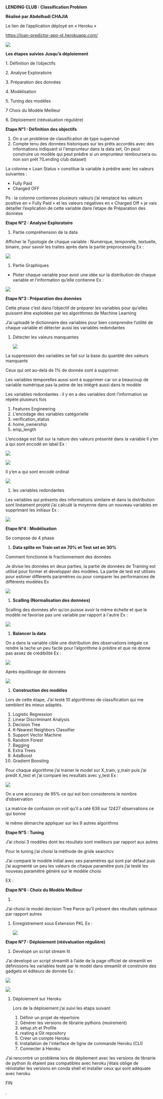 **LENDING CLUB : Classification Problem**

**Réalisé par Abdelhadi CHAJIA**

Le lien de l’application déployé en « Heroku »

<https://loan-predictor-app-st.herokuapp.com/>

![](media/8b129b5c51381650a8aa819df6d8bf2a.png)

**Les étapes suivies Jusqu’à déploiement**

1\. Définition de l’objectifs

2\. Analyse Exploratoire

3\. Préparation des données

4\. Modélisation

5\. Tuning des modéles

7 Choix du Modèle Meilleur

6\. Déploiement (réévaluation régulière)

**Etape N°1 : Définition des objectifs**

1.  On a un problème de classification de type supervisé
2.  Compte tenu des données historiques sur les prêts accordés avec des informations indiquant si l'emprunteur dans la data set, On peut construire un modèle qui peut prédire si un emprunteur remboursera ou non son prêt ?(Lending club dataset)

La colonne « Loan Status » constitue la variable à prédire avec les valeurs suivantes :

-   Fully Paid
-   Charged OFF

Ps : la colonne contiennes plusieurs valeurs j’ai remplacé les valeurs positive en « Fully Paid » et les valeurs négatives en « Charged Off » je vais détailler l’explication de cette variable dans l’etape de Préparation des données

**Etape N°2 : Analyse Exploratoire**

1.  Partie compréhension de la data

Afficher le Typologie de chaque variable : Numérique, temporelle, textuelle, binaire, pour savoir les traites après dans la partie preprocessing Ex :

**![](media/0516b78dcb44637aac2918c1f641bac4.png)**

1.  Partie Graphiques
-   Ploter chaque variable pour avoir une idée sur la distribution de chaque variable et l’information qu’elle contienne Ex :

![](media/593684753b040963978a6da4fc585a36.png)

**Etape N°3 : Préparation des données**

Cette phase c’est dans l’objectif de préparer les variables pour qu'elles puissent être exploitées par les algorithmes de Machine Learning

J’ai uploadé le dictionnaire des variables pour bien comprendre l’utilité de chaque variable et détecter aussi les variables redondantes

1.  Détecter les valeurs manquantes

    ![](media/7f6fb2eed7ecae7e50b00cc70daa18d1.png)

La suppression des variables se fait sur la base du quantité des valeurs manquants

Ceux qui ont au-delà de 1% de donnée sont à supprimer.

Les variables temporelles aussi sont à supprimer car on a beaucoup de variable numérique pas la peine de les intégré aussi dans le modèle

Les variables redondantes : il y en a des variables dont l’information se répète plusieurs fois

1.  Features Engineering
2.  L’encodage des variables catégorielle
3.  verification_status
4.  home_ownership
5.  emp_length

L’encodage est fait sur la nature des valeurs présenté dans la variable Il y’en a qui sont encodé en label Ex :

![](media/5eb9d9d9f5cc276456686b9a4d80aa31.png)

![](media/2988242b6b4286d59dbbc543298f5d1e.png)

Il y’en a qui sont encodé ordinal

![](media/58775f6548326e96f1af994bd1109844.png)

1.  les variables redondantes

Les variables qui présents des informations similaire et dans la distribution sont linéament projeté j’ai calculé la moyenne dans un nouveau variables en supprimant les initiaux Ex :

![](media/eaad8ad20ab45cf8bdc745a995622c72.png)

**Etape N°4 : Modélisation**

Se compose de 4 phase

1.  **Data splite en Train set en 70% et Test set en 30%**

Comment fonctionne le fractionnement des données

Je divise les données en deux parties, la partie de données de Training est utilisé pour former et développer des modèles. La partie de test est utilisés pour estimer différents paramètres ou pour comparer les performances de différents modèles Ex

![](media/78b0b95dfe0b8439ee54240d6f485673.png)

1.  **Scalling (Normalisation des données)**

Scalling des données afin qu’on puisse avoir la même échelle et que le modèle ne favorise pas une variable par rapport à l'autre Ex :

![](media/eab5f5078bf2a551ae63ef5c4338480a.png)

1.  **Balancer la data**

On a dans la variable cible une distribution des observations inégale ce rendre la tache un peu facile pour l’algorithme à prédire et que ne donne pas assez de crédibilité Ex :

![](media/f657d523acd545ceeafaa9642ad29758.png)

Après équilibrage de données

![](media/1eaa77b50238c19a2a6245eaf07f0179.png)

1.  **Construction des modéles**

Lors de cette étape, J’ai testé 10 algorithmes de classification qui me semblent les mieux adaptés.

1.  Logistic Regression
2.  Linear Discriminant Analysis
3.  Decision Tree
4.  K-Nearest Neighbors Classifier
5.  Support Vector Machine
6.  Random Forest
7.  Bagging
8.  Extra Trees
9.  AdaBoost
10. Gradient Boosting

Pour chaque algorithme j’ai trainer le model sur X_train, y_train puis j’ai predit X_test et j’ai comparé les resultats avec y_test Ex :

![](media/fad9fb7640edf55d4678cb59dba81f63.png)

On a une accuracy de 95% ce qui est bon considerons le nombre d’observation

La matrice de confusion on voit qu’il a raté 638 sur 12427 observations ce qui bonne

le même démarche appliquer sur les 9 autres algorithms

**Etape N°5 : Tuning**

J’ai choisi 3 modèles dont les résultats sont meilleurs par rapport aux autres

Pour le tuning j’ai choisi la méthode de gride searchcv

J’ai comparé le modèle initial avec ses paramètres qui sont par défaut puis j’ai augmenté un peu les valeurs de chaque paramètre puis j’ai testé les nouveau paramétré généré sur le modèle choisi

EX :

**Etape N°6 : Choix du Modèle Meilleur**

1.  

J’ai choisi le model decision Tree Parce qu’il présent des résultats optimaux par rapport autres

1.  Enregistrement sous Extension PKL Ex :

    ![](media/fc07ebb257bc40824a28c23077c8d130.png)

**Etape N°7 : Déploiement (réévaluation régulière)**

1.  Developé un script stream lit

J’ai developé un script streamlit à l’aide de la page officiel de streamlit en définissons les variables testé par le model dans streamlit et construire des gadgets et éditeurs de donnée Ex :

![](media/7646d7c8ce32cca5a9e69cda9aecb146.png)

![](media/0ceed9317bf16955b3fabd1c0e566722.png)

1.  Déploiement sur Heroku

    Lors de la déploiement j’ai suivi les étaps suivant

    1.  Définir un projet de répertoire
    2.  Générer les versions de librairie pythons (reuirement)
    3.  setup.sh et Profile
    4.  reating a Git repository
    5.  Créer un compte Heroku
    6.  Installation de l'interface de ligne de commande Heroku (CLI)
    7.  Connecter à Heroku

J’ai rencontré un problème lors de dépliement avec les versions de librairie de python ils étaient pas compatibles avec heroku j’étais oblige de réinstaller les versions en conda shell et installer ceux qui sont adéquate avec heroku

FIN

.
